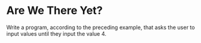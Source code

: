 
# Are We There Yet?

Write a program, according to the preceding example, that asks the user to input values until they input the value 4.
